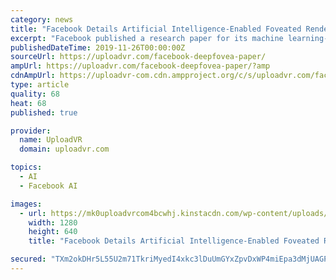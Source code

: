 ```yaml
---
category: news
title: "Facebook Details Artificial Intelligence-Enabled Foveated Rendering Reconstruction"
excerpt: "Facebook published a research paper for its machine learning-based reconstruction for foveated rendering that the company first teased at Oculus Connect 5 (in late 2018). The paper is titled DeepFovea: Neural Reconstruction for Foveated Rendering and ..."
publishedDateTime: 2019-11-26T00:00:00Z
sourceUrl: https://uploadvr.com/facebook-deepfovea-paper/
ampUrl: https://uploadvr.com/facebook-deepfovea-paper/?amp
cdnAmpUrl: https://uploadvr-com.cdn.ampproject.org/c/s/uploadvr.com/facebook-deepfovea-paper/?amp
type: article
quality: 68
heat: 68
published: true

provider:
  name: UploadVR
  domain: uploadvr.com

topics:
  - AI
  - Facebook AI

images:
  - url: https://mk0uploadvrcom4bcwhj.kinstacdn.com/wp-content/uploads/2019/03/FoveatedRenderingFeatureNVIDIA.png
    width: 1280
    height: 640
    title: "Facebook Details Artificial Intelligence-Enabled Foveated Rendering Reconstruction"

secured: "TXm2okDHr5L55U2m71TkriMyedI4xkc3lDuUmGYxZpvDxWP4miEpa3dMjUAGPze6och9u6dhjASRb23wu7QN2hNBVyKhVFA4SwsQHqeMYK7NJL2sykak/5jMG62AEsf6CyNgx6z/ntlj/zAGe1sLF6RDR6I7rZgKheWnYjxCfx+742wMPamRVL7b0ndUS8IjefVr4rqr0LQa07c6URPi62f1lXu2bsaP54b8J5/23igSGUKOFp1MWuFemzaV8gQvNJhU7lSmAwRV4D2MD11zmg==;+lNpnaJTebyQfoX+PWPYVQ=="
---
```


